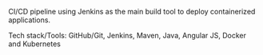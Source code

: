 CI/CD pipeline using Jenkins as the main build tool to deploy containerized applications.

Tech stack/Tools: GitHub/Git, Jenkins, Maven, Java, Angular JS, Docker and Kubernetes 
